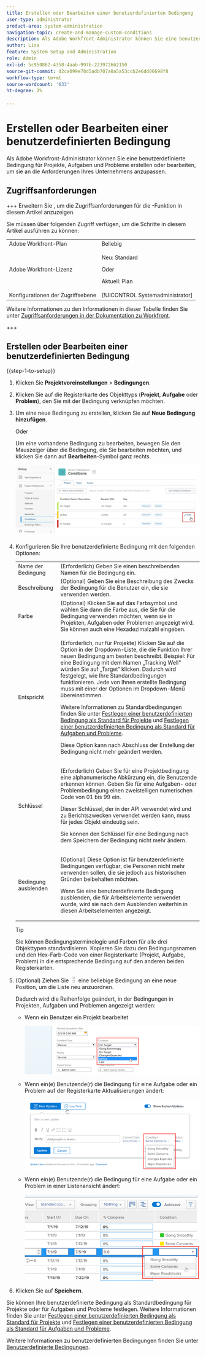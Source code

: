 ```yaml
---
title: Erstellen oder Bearbeiten einer benutzerdefinierten Bedingung
user-type: administrator
product-area: system-administration
navigation-topic: create-and-manage-custom-conditions
description: Als Adobe Workfront-Administrator können Sie eine benutzerdefinierte Bedingung für Projekte, Aufgaben und Probleme erstellen oder bearbeiten, um sie an die Anforderungen Ihres Unternehmens anzupassen.
author: Lisa
feature: System Setup and Administration
role: Admin
exl-id: 5c950862-4358-4aab-997b-223972662150
source-git-commit: d2ca099e78d5adb707a0a5a53ccb2e6dd06698f8
workflow-type: tm+mt
source-wordcount: '633'
ht-degree: 2%

---
```


# Erstellen oder Bearbeiten einer benutzerdefinierten Bedingung

Als Adobe Workfront-Administrator können Sie eine benutzerdefinierte Bedingung für Projekte, Aufgaben und Probleme erstellen oder bearbeiten, um sie an die Anforderungen Ihres Unternehmens anzupassen.

## Zugriffsanforderungen

+++ Erweitern Sie , um die Zugriffsanforderungen für die -Funktion in diesem Artikel anzuzeigen.

Sie müssen über folgenden Zugriff verfügen, um die Schritte in diesem Artikel ausführen zu können:

<table style="table-layout:auto"> 
 <col> 
 <col> 
 <tbody> 
  <tr> 
   <td role="rowheader">Adobe Workfront-Plan</td> 
   <td>Beliebig</td> 
  </tr> 
  <tr> 
  <tr> 
   <td role="rowheader">Adobe Workfront-Lizenz</td> 
   <td><p>Neu: Standard</p>
       <p>Oder</p>
       <p>Aktuell: Plan</p></td>
  </tr> 
  </tr> 
  <tr> 
   <td role="rowheader">Konfigurationen der Zugriffsebene</td> 
   <td>[!UICONTROL Systemadministrator]</td>
  </tr> 
 </tbody> 
</table>

Weitere Informationen zu den Informationen in dieser Tabelle finden Sie unter [Zugriffsanforderungen in der Dokumentation zu Workfront](/help/quicksilver/administration-and-setup/add-users/access-levels-and-object-permissions/access-level-requirements-in-documentation.md).

+++

## Erstellen oder Bearbeiten einer benutzerdefinierten Bedingung

{{step-1-to-setup}}

1. Klicken Sie **Projektvoreinstellungen** > **Bedingungen**.

1. Klicken Sie auf die Registerkarte des Objekttyps (**Projekt**, **Aufgabe** oder **Problem**), den Sie mit der Bedingung verknüpfen möchten.

1. Um eine neue Bedingung zu erstellen, klicken Sie auf **Neue Bedingung hinzufügen**.

   Oder

   Um eine vorhandene Bedingung zu bearbeiten, bewegen Sie den Mauszeiger über die Bedingung, die Sie bearbeiten möchten, und klicken Sie dann auf **Bearbeiten**-Symbol ganz rechts.

   ![Benutzerdefinierte Bedingung](assets/custom-condition-edit-nwe.jpg)

1. Konfigurieren Sie Ihre benutzerdefinierte Bedingung mit den folgenden Optionen:

   <table style="table-layout:auto"> 
    <col> 
    <col> 
    <tbody> 
     <tr> 
      <td>Name der Bedingung</td> 
      <td>(Erforderlich) Geben Sie einen beschreibenden Namen für die Bedingung ein.</td> 
     </tr> 
     <tr> 
      <td>Beschreibung</td> 
      <td>(Optional) Geben Sie eine Beschreibung des Zwecks der Bedingung für die Benutzer ein, die sie verwenden werden.</td> 
     </tr> 
     <tr> 
      <td>Farbe</td> 
      <td>(Optional) Klicken Sie auf das Farbsymbol und wählen Sie dann die Farbe aus, die Sie für die Bedingung verwenden möchten, wenn sie in Projekten, Aufgaben oder Problemen angezeigt wird. Sie können auch eine Hexadezimalzahl eingeben.</td> 
     </tr> 
     <tr> 
      <td>Entspricht </td> 
      <td><p>(Erforderlich, nur für Projekte) Klicken Sie auf die Option in der Dropdown-Liste, die die Funktion Ihrer neuen Bedingung am besten beschreibt. Beispiel: Für eine Bedingung mit dem Namen „Tracking Well“ würden Sie auf „Target“ klicken. Dadurch wird festgelegt, wie Ihre Standardbedingungen funktionieren. Jede von Ihnen erstellte Bedingung muss mit einer der Optionen im Dropdown-Menü übereinstimmen.</p>
      <p>Weitere Informationen zu Standardbedingungen finden Sie unter <a href="../../../administration-and-setup/customize-workfront/create-manage-custom-conditions/set-custom-condition-default-projects.md" class="MCXref xref">Festlegen einer benutzerdefinierten Bedingung als Standard für Projekte</a> und <a href="../../../administration-and-setup/customize-workfront/create-manage-custom-conditions/set-custom-condition-default-tasks-issues.md" class="MCXref xref">Festlegen einer benutzerdefinierten Bedingung als Standard für Aufgaben und Probleme</a>.</p>
      <p>Diese Option kann nach Abschluss der Erstellung der Bedingung nicht mehr geändert werden.</p></td> 
     </tr> 
     <tr> 
      <td>Schlüssel</td> 
      <td><p>(Erforderlich) Geben Sie für eine Projektbedingung eine alphanumerische Abkürzung ein, die Benutzende erkennen können. Geben Sie für eine Aufgaben- oder Problembedingung einen zweistelligen numerischen Code von 01 bis 99 ein. </p>
      <p>Dieser Schlüssel, der in der API verwendet wird und zu Berichtszwecken verwendet werden kann, muss für jedes Objekt eindeutig sein.</p>
      <p>Sie können den Schlüssel für eine Bedingung nach dem Speichern der Bedingung nicht mehr ändern. </p></td> 
     </tr> 
     <tr> 
      <td>Bedingung ausblenden</td> 
      <td><p>(Optional) Diese Option ist für benutzerdefinierte Bedingungen verfügbar, die Personen nicht mehr verwenden sollen, die sie jedoch aus historischen Gründen beibehalten möchten. </p>
      <p>Wenn Sie eine benutzerdefinierte Bedingung ausblenden, die für Arbeitselemente verwendet wurde, wird sie nach dem Ausblenden weiterhin in diesen Arbeitselementen angezeigt. </p></td> 
     </tr> 
    </tbody> 
   </table>

   >[!TIP]
   >
   >Sie können Bedingungsterminologie und Farben für alle drei Objekttypen standardisieren. Kopieren Sie dazu den Bedingungsnamen und den Hex-Farb-Code von einer Registerkarte (Projekt, Aufgabe, Problem) in die entsprechende Bedingung auf den anderen beiden Registerkarten.

1. (Optional) Ziehen Sie ![Symbol Verschieben](assets/move-icon---dots.png) eine beliebige Bedingung an eine neue Position, um die Liste neu anzuordnen.

   Dadurch wird die Reihenfolge geändert, in der Bedingungen in Projekten, Aufgaben und Problemen angezeigt werden:

   * Wenn ein Benutzer ein Projekt bearbeitet

     ![Bedingung beim Bearbeiten eines Projekts ändern](assets/change-condition-edit-project.png)

   * Wenn ein(e) Benutzende(r) die Bedingung für eine Aufgabe oder ein Problem auf der Registerkarte Aktualisierungen ändert:

     ![Bedingung beim Aktualisieren des Kommentars ändern](assets/change-condition-update-comment.png)

   * Wenn ein(e) Benutzende(r) die Bedingung für eine Aufgabe oder ein Problem in einer Listenansicht ändert:

     ![Bedingung in Liste ändern](assets/change-conditions-list-dropdown-only.png)

1. Klicken Sie auf **Speichern**.

Sie können Ihre benutzerdefinierte Bedingung als Standardbedingung für Projekte oder für Aufgaben und Probleme festlegen. Weitere Informationen finden Sie unter [Festlegen einer benutzerdefinierten Bedingung als Standard für Projekte](../../../administration-and-setup/customize-workfront/create-manage-custom-conditions/set-custom-condition-default-projects.md) und [Festlegen einer benutzerdefinierten Bedingung als Standard für Aufgaben und Probleme](../../../administration-and-setup/customize-workfront/create-manage-custom-conditions/set-custom-condition-default-tasks-issues.md).

Weitere Informationen zu benutzerdefinierten Bedingungen finden Sie unter [Benutzerdefinierte Bedingungen](../../../administration-and-setup/customize-workfront/create-manage-custom-conditions/custom-conditions.md).
